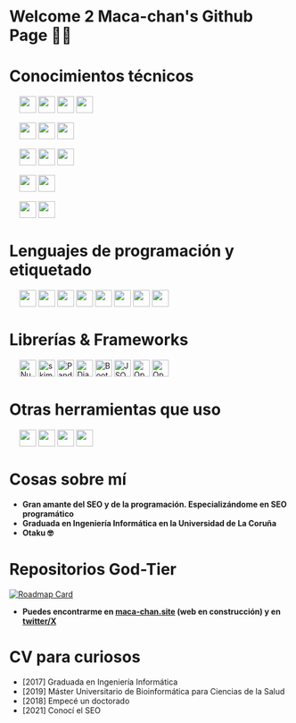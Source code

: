 # Welcome 2 Maca-chan's Github Page 👋🏻

# Conocimientos técnicos
&emsp;
<img src="https://img.shields.io/badge/-SEO-FAF040?style=flat&logoColor=white" height="30"/>
<img src="https://img.shields.io/badge/-Inteligencia%20Artificial-FAB040?style=flat&logoColor=white" height="30"/>
<img src="https://img.shields.io/badge/-Automatización-AABF40?style=flat&logoColor=white" height="30"/>
<img src="https://img.shields.io/badge/-Keyword%20Research-12b088?style=flat&logoColor=white" height="30"/>

&emsp;
<img src="https://img.shields.io/badge/-Creación%20Directorios-e374a4?style=flat&logoColor=white" height="30"/>
<img src="https://img.shields.io/badge/Programación-e314a4?style=flat&logoColor=white" height="30"/>
<img src="https://img.shields.io/badge/Experta%20en%20Python-e3e4a4?style=flat&logoColor=white" height="30"/>

&emsp;
<img src="https://img.shields.io/badge/Machine%20Learning-FEAFEA?style=flat&logoColor=white" height="30"/>
<img src="https://img.shields.io/badge/IA%20en%20Imagen-BABADA?style=flat&logoColor=white" height="30"/>
<img src="https://img.shields.io/badge/Detección%20y%20Reconocimiento%20de%20Patrones-ABADAF?style=flat&logoColor=white" height="30"/>

&emsp;
<img src="https://img.shields.io/badge/-Monetización%20Adsense-b0487c?style=flat&logoColor=white" height="30"/>
<img src="https://img.shields.io/badge/-Monetización%20Amazon%20Afiliados-52a5cc?style=flat&logoColor=white" height="30"/>

&emsp;
<img src="https://img.shields.io/badge/-Monetización%20Ezoic-dea533?style=flat&logoColor=white" height="30"/>
<img src="https://img.shields.io/badge/-Monetización%20Otros%20Afiliados-52a55c?style=flat&logoColor=white" height="30"/>

# Lenguajes de programación y etiquetado
&emsp;
<img src="http://img.shields.io/badge/-Python-3776AB?style=flat-square&logo=python&logoColor=ffffff" height="30"/>
<img src="https://img.shields.io/badge/-PHP-000?&logo=PHP" height="30"/>
<img src="https://img.shields.io/badge/-C-%23E44D27?&logo=C" height="30"/>
<img src="https://img.shields.io/badge/-JavaScript-%23F7DF1C?style=flat-square&logo=javascript&logoColor=000000&labelColor=%23F7DF1C&color=%23FFCE5A" height="30"/>
<img src="https://img.shields.io/badge/-HTML5-%23E44D27?style=flat-square&logo=html5&logoColor=ffffff" height="30"/>
<img src="https://img.shields.io/badge/-CSS3-%231572B6?style=flat-square&logo=css3" height="30"/>
<img src="https://img.shields.io/badge/-Bootstrap-563D7C?style=flat-square&logo=Bootstrap" height="30"/>
<img src="https://img.shields.io/badge/-Markdown-000000?style=flat-square&logo=markdown" height="30"/>

# Librerías & Frameworks
&emsp;
<img alt="NumPy" src="https://img.shields.io/badge/Numpy%20-%23023243.svg?logo=numpy&logoColor=white" height="30"/>
<img alt="skimage" src="https://img.shields.io/badge/Skimage%20-%23D50458.svg?logo=skimage&logoColor=white" height="30"/>
<img alt="Pandas" src="https://img.shields.io/badge/Pandas%20-%23150458.svg?logo=pandas&logoColor=white" height="30"/>
<img alt="Django" src="https://img.shields.io/badge/Django%20-%23160411.svg?logo=Django&logoColor=white" height="30"/>
<img alt="Bootstrap" src="https://img.shields.io/badge/Bootstrap%20-%23157458.svg?logo=Bootstrap&logoColor=white" height="30"/>
<img alt="JSON" src="https://img.shields.io/badge/JSON%20-%19101010.svg?logo=json&logoColor=white" height="30"/>
<img alt="Openai" src="https://img.shields.io/badge/Openai%20-%23013243.svg?logo=openai&logoColor=white" height="30"/>
<img alt="OpenCV" src="https://img.shields.io/badge/OpenCV%20-%23160411.svg?logo=opencv&logoColor=white" height="30"/>

# Otras herramientas que uso
&emsp;
<img src="https://img.shields.io/badge/-GitHub-181717?style=flat-square&logo=github" height="30"/>
<img src="http://img.shields.io/badge/-VS%20Code-007ACC?style=flat-square&logo=visual-studio-code&logoColor=ffffff" height="30"/>
<img src="https://img.shields.io/badge/-Docker-000?&logo=Docker" height="30"/>
<img src="https://img.shields.io/badge/-SQLite-000?&logo=SQLite" height="30"/>

# Cosas sobre mí

- **Gran amante del SEO y de la programación. Especializándome en SEO programático**
- **Graduada en Ingeniería Informática en la Universidad de La Coruña**
- **Otaku 🤓**

# Repositorios God-Tier
[![Roadmap Card](https://github-readme-stats.vercel.app/api/pin/?username=maca-chan&repo=ROADMAP-pSEO)](https://github.com/maca-chan/ROADMAP-pSEO)
- **Puedes encontrarme en [maca-chan.site](https://maca-chan.site) (web en construcción) y en [twitter/X](https://twitter.com/Ramnacea)**
  
# CV para curiosos 
- [2017] Graduada en Ingeniería Informática
- [2019] Máster Universitario de Bioinformática para Ciencias de la Salud
- [2018] Empecé un doctorado
- [2021] Conocí el SEO
